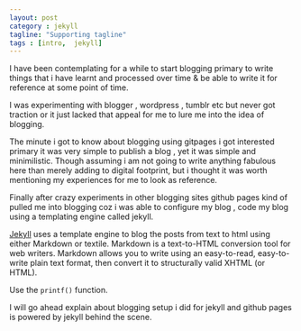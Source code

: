```yaml
---
layout: post
category : jekyll
tagline: "Supporting tagline"
tags : [intro,  jekyll]
---
```


I have been contemplating for a while to start blogging primary to write things that i have learnt and processed 
over time & be able to write it for reference at some point of time.

I was experimenting with blogger , wordpress , tumblr etc but never got traction or it just lacked that appeal 
for me to lure me into the idea of blogging.

The minute i got to know about blogging using gitpages i got interested primary it was very simple to publish a 
blog , yet it was  simple and minimilistic. Though assuming i am not going to write anything fabulous here than
merely adding to digital footprint, but i thought it was worth mentioning my experiences for me to look as reference.

Finally after crazy experiments in other blogging sites github pages kind of pulled me into blogging coz i was able
to configure my blog , code my blog using a templating engine called jekyll.

[Jekyll](http://jekyllrb.com/) uses a template engine to blog the posts from text to html using either Markdown or textile.
Markdown is a text-to-HTML conversion tool for web writers. Markdown allows you to write using an easy-to-read, easy-to-write plain text format, then convert it to structurally valid XHTML (or HTML).

Use the `printf()` function.

I will go ahead explain about blogging setup i did for jekyll and github pages is powered by jekyll behind the scene.

